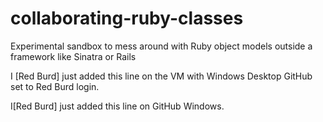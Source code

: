 # collaborating-ruby-classes
Experimental sandbox to mess around with Ruby object models outside a framework like Sinatra or Rails

I [Red Burd] just added this line on the VM with Windows Desktop GitHub set to Red Burd login.

I[Red Burd] just added this line on GitHub Windows.
